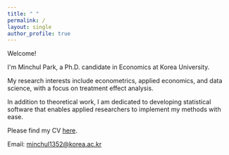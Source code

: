 ```yaml
---
title: " "
permalink: /
layout: single
author_profile: true
---
```

Welcome!

I'm Minchul Park, a Ph.D. candidate in Economics at Korea University.

My research interests include econometrics, applied economics, and data science, with a focus on treatment effect analysis.

In addition to theoretical work, I am dedicated to developing statistical software that enables applied researchers to implement my methods with ease.

Please find my CV [here](/files/CV_20251020.pdf).

Email: [minchul1352@korea.ac.kr](mailto:minchul1352@korea.ac.kr)
